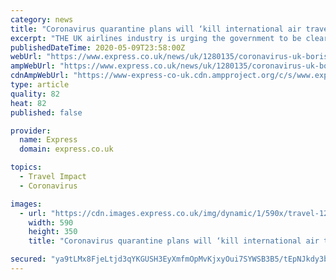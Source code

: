 ```yaml
---
category: news
title: "Coronavirus quarantine plans will ‘kill international air travel’ claims industry body"
excerpt: "THE UK airlines industry is urging the government to be clearer on their plans to quarantine travellers entering Britain as fears grow about the consequences it could have on the economy."
publishedDateTime: 2020-05-09T23:58:00Z
webUrl: "https://www.express.co.uk/news/uk/1280135/coronavirus-uk-boris-johnson-quarantine-travel-economy-covid-19-death"
ampWebUrl: "https://www.express.co.uk/news/uk/1280135/coronavirus-uk-boris-johnson-quarantine-travel-economy-covid-19-death/amp"
cdnAmpWebUrl: "https://www-express-co-uk.cdn.ampproject.org/c/s/www.express.co.uk/news/uk/1280135/coronavirus-uk-boris-johnson-quarantine-travel-economy-covid-19-death/amp"
type: article
quality: 82
heat: 82
published: false

provider:
  name: Express
  domain: express.co.uk

topics:
  - Travel Impact
  - Coronavirus

images:
  - url: "https://cdn.images.express.co.uk/img/dynamic/1/590x/travel-1280135.jpg?r=1589067630479"
    width: 590
    height: 350
    title: "Coronavirus quarantine plans will ‘kill international air travel’ claims industry body"

secured: "ya9tLMx8FjeLtjd3qYKGUSH3EyXmfmOpMvKjxyOui7SYWSB3B5/tEpNJkdy3bPq56QYsdQ0UKyc3pDeRV1sblJc8fzfvE6Fv7+St2X6l1veKdh+h9bbDA8zEwm5ObQ0+F9tLyq2o31C1aWRZ8hhB21iiQ6S3AyORwkX9qWDsWlL8Wnj15eWcge53K4sG5xl4fWNU8m5MVAbGB/YdQBHnJAG1Fli7AJCkKHevT5PRd4kOOmYvZExbskkM/oBP2CnG+m4veHSpAe8X1FhwuDtafyn1/tpvI9OpjaaNXPTxsDSY1R+TzwSZLdXeBYaMK1IM;ZS0AYJ4LGTxckhjNwWAH+w=="
---
```


